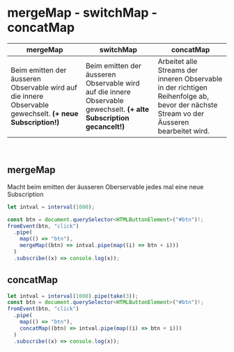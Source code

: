 <!-- prettier-ignore-start -->

# mergeMap - switchMap - concatMap

| mergeMap     | switchMap    | concatMap |
| ------ | ------- | ----- |
| Beim emitten der äusseren Observable wird auf die innere Observable gewechselt. **(+ neue Subscription!)** | Beim emitten der äusseren Observable wird auf die innere Observable gewechselt. **(+ alte Subscription gecancelt!)** | Arbeitet alle Streams der inneren Observable in der richtigen Reihenfolge ab, bevor der nächste Stream vo der Äusseren bearbeitet wird.


<br>

## mergeMap

Macht beim emitten der äusseren Oberservable jedes mal eine neue Subscription

```ts
let intval = interval(1000);

const btn = document.querySelector<HTMLButtonElement>("#btn")!;
fromEvent(btn, "click")
  .pipe(
    map(() => "btn"),
    mergeMap((btn) => intval.pipe(map((i) => btn + i)))
  )
  .subscribe((x) => console.log(x));
```

## concatMap
``` ts
let intval = interval(1000).pipe(take(3));
const btn = document.querySelector<HTMLButtonElement>("#btn")!;
fromEvent(btn, "click")
  .pipe(
    map(() => "btn"),
    concatMap((btn) => intval.pipe(map((i) => btn + i)))
  )
  .subscribe((x) => console.log(x));

```


<!-- prettier-ignore-end -->
